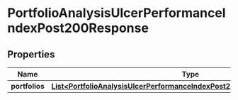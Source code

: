 

# PortfolioAnalysisUlcerPerformanceIndexPost200Response


## Properties

| Name | Type | Description | Notes |
|------------ | ------------- | ------------- | -------------|
|**portfolios** | [**List&lt;PortfolioAnalysisUlcerPerformanceIndexPost200ResponsePortfoliosInner&gt;**](PortfolioAnalysisUlcerPerformanceIndexPost200ResponsePortfoliosInner.md) |  |  |



